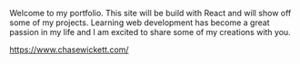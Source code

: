 Welcome to my portfolio. This site will be build with React and will show off some of my projects. Learning web development has become a great passion in my life and I am excited to share some of my creations with you.

https://www.chasewickett.com/
